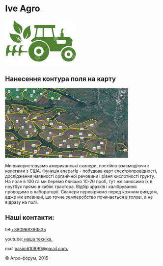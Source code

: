 <!DOCTYPE html>
<html lang="ru">
	<head>
		<meta http-equiv="content-type" content="text/html;charset=UTF-8" />
	<head>
	<body>
		<h1>Ive Agro </h1>
		<img src="img/logo.png" alt="">
		<h2>Нанесення контура поля на карту</h2>
		<img src="img/field.jpg" alt="">
		<p>Ми використовуємо американські сканери, постійно взаємодіючи з колегами з США. 
			Функція апаратів - побудова карт електропровідності, дослідження наявності органічної речовини і рівня кислотності грунту. 
			На поле в 100 га ми беремо близько 10-20 проб, тут же заносимо їх в ноутбук прямо в кабіні трактора. 
			Відбір зразків і калібрування проводимо в лабораторії. Сканери перевіряємо перед кожним виїздом, 
		адже ми впевнені, що точне землеробство починається в голові, а не відразу на полі.</p>
		<h2>Наші контакти:</h2>
		<p>tel:<a href="tel:+380968390535">+380968390535</a></p>
		<p>youtube:<a href="https://www.youtube.com/watch?v=mm5QkX5UYB4"> наша техніка.</a></p>
		<p>mail:<a href="https://mail.google.com/mail/u/0/?tab=rm#inbox">nasim610890@gmail.com.</a></p>
		<p>© Агро-форум, 2015</p>
	</body>
</html>